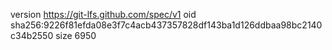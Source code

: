 version https://git-lfs.github.com/spec/v1
oid sha256:9226f81efda08e3f7c4acb437357828df143ba1d126ddbaa98bc2140c34b2550
size 6950
